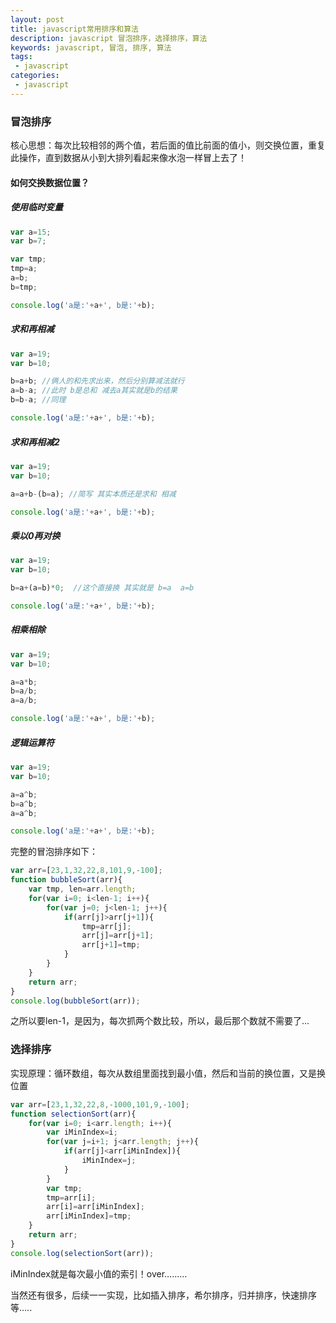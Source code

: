 ```yaml
---
layout: post
title: javascript常用排序和算法
description: javascript 冒泡排序，选择排序，算法
keywords: javascript, 冒泡, 排序, 算法
tags:
 - javascript
categories:
 - javascript
---
```


### 冒泡排序

核心思想：每次比较相邻的两个值，若后面的值比前面的值小，则交换位置，重复此操作，直到数据从小到大排列看起来像水泡一样冒上去了！

#### 如何交换数据位置？

##### 使用临时变量

```js
var a=15;
var b=7;

var tmp;
tmp=a;
a=b;
b=tmp;

console.log('a是:'+a+', b是:'+b);
```

<!-- more -->

##### 求和再相减

```js
var a=19;
var b=10;

b=a+b; //俩人的和先求出来，然后分别算减法就行
a=b-a; //此时 b是总和 减去a其实就是b的结果
b=b-a; //同理

console.log('a是:'+a+', b是:'+b);
```

##### 求和再相减2

```js
var a=19;
var b=10;

a=a+b-(b=a); //简写 其实本质还是求和 相减

console.log('a是:'+a+', b是:'+b);
```

##### 乘以0再对换

```js
var a=19;
var b=10;

b=a+(a=b)*0;  //这个直接换 其实就是 b=a  a=b

console.log('a是:'+a+', b是:'+b);
```

##### 相乘相除

```js
var a=19;
var b=10;

a=a*b;
b=a/b;
a=a/b;

console.log('a是:'+a+', b是:'+b);
```

##### 逻辑运算符

```js
var a=19;
var b=10;

a=a^b;
b=a^b;
a=a^b;

console.log('a是:'+a+', b是:'+b);
```

完整的冒泡排序如下：

```js
var arr=[23,1,32,22,8,101,9,-100];
function bubbleSort(arr){
	var tmp, len=arr.length;
	for(var i=0; i<len-1; i++){
		for(var j=0; j<len-1; j++){
			if(arr[j]>arr[j+1]){
				tmp=arr[j];
				arr[j]=arr[j+1];
				arr[j+1]=tmp;	
			}
		}
	}
	return arr;
}
console.log(bubbleSort(arr));
```

之所以要len-1，是因为，每次抓两个数比较，所以，最后那个数就不需要了…

### 选择排序

实现原理：循环数组，每次从数组里面找到最小值，然后和当前的换位置，又是换位置

```js
var arr=[23,1,32,22,8,-1000,101,9,-100];
function selectionSort(arr){
	for(var i=0; i<arr.length; i++){
		var iMinIndex=i;
		for(var j=i+1; j<arr.length; j++){
			if(arr[j]<arr[iMinIndex]){
				iMinIndex=j;	
			}
		}
		var tmp;
		tmp=arr[i];
		arr[i]=arr[iMinIndex];
		arr[iMinIndex]=tmp;	
	}
	return arr;
}
console.log(selectionSort(arr));
```

iMinIndex就是每次最小值的索引！over………

当然还有很多，后续一一实现，比如插入排序，希尔排序，归并排序，快速排序等…..